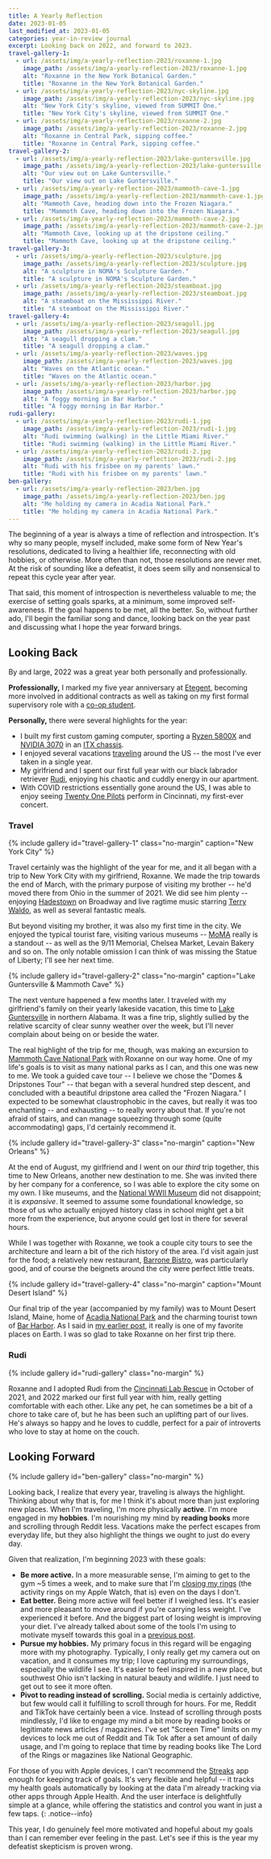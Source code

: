 ```yaml
---
title: A Yearly Reflection
date: 2023-01-05
last_modified_at: 2023-01-05
categories: year-in-review journal
excerpt: Looking back on 2022, and forward to 2023.
travel-gallery-1:
  - url: /assets/img/a-yearly-reflection-2023/roxanne-1.jpg
    image_path: /assets/img/a-yearly-reflection-2023/roxanne-1.jpg
    alt: "Roxanne in the New York Botanical Garden."
    title: "Roxanne in the New York Botanical Garden."
  - url: /assets/img/a-yearly-reflection-2023/nyc-skyline.jpg
    image_path: /assets/img/a-yearly-reflection-2023/nyc-skyline.jpg
    alt: "New York City's skyline, viewed from SUMMIT One."
    title: "New York City's skyline, viewed from SUMMIT One."
  - url: /assets/img/a-yearly-reflection-2023/roxanne-2.jpg
    image_path: /assets/img/a-yearly-reflection-2023/roxanne-2.jpg
    alt: "Roxanne in Central Park, sipping coffee."
    title: "Roxanne in Central Park, sipping coffee."
travel-gallery-2:
  - url: /assets/img/a-yearly-reflection-2023/lake-guntersville.jpg
    image_path: /assets/img/a-yearly-reflection-2023/lake-guntersville.jpg
    alt: "Our view out on Lake Guntersville."
    title: "Our view out on Lake Guntersville."
  - url: /assets/img/a-yearly-reflection-2023/mammoth-cave-1.jpg
    image_path: /assets/img/a-yearly-reflection-2023/mammoth-cave-1.jpg
    alt: "Mammoth Cave, heading down into the Frozen Niagara."
    title: "Mammoth Cave, heading down into the Frozen Niagara."
  - url: /assets/img/a-yearly-reflection-2023/mammoth-cave-2.jpg
    image_path: /assets/img/a-yearly-reflection-2023/mammoth-cave-2.jpg
    alt: "Mammoth Cave, looking up at the dripstone ceiling."
    title: "Mammoth Cave, looking up at the dripstone ceiling."
travel-gallery-3:
  - url: /assets/img/a-yearly-reflection-2023/sculpture.jpg
    image_path: /assets/img/a-yearly-reflection-2023/sculpture.jpg
    alt: "A sculpture in NOMA's Sculpture Garden."
    title: "A sculpture in NOMA's Sculpture Garden."
  - url: /assets/img/a-yearly-reflection-2023/steamboat.jpg
    image_path: /assets/img/a-yearly-reflection-2023/steamboat.jpg
    alt: "A steamboat on the Mississippi River."
    title: "A steamboat on the Mississippi River."
travel-gallery-4:
  - url: /assets/img/a-yearly-reflection-2023/seagull.jpg
    image_path: /assets/img/a-yearly-reflection-2023/seagull.jpg
    alt: "A seagull dropping a clam."
    title: "A seagull dropping a clam."
  - url: /assets/img/a-yearly-reflection-2023/waves.jpg
    image_path: /assets/img/a-yearly-reflection-2023/waves.jpg
    alt: "Waves on the Atlantic ocean."
    title: "Waves on the Atlantic ocean."
  - url: /assets/img/a-yearly-reflection-2023/harbor.jpg
    image_path: /assets/img/a-yearly-reflection-2023/harbor.jpg
    alt: "A foggy morning in Bar Harbor."
    title: "A foggy morning in Bar Harbor."
rudi-gallery:
  - url: /assets/img/a-yearly-reflection-2023/rudi-1.jpg
    image_path: /assets/img/a-yearly-reflection-2023/rudi-1.jpg
    alt: "Rudi swimming (walking) in the Little Miami River."
    title: "Rudi swimming (walking) in the Little Miami River."
  - url: /assets/img/a-yearly-reflection-2023/rudi-2.jpg
    image_path: /assets/img/a-yearly-reflection-2023/rudi-2.jpg
    alt: "Rudi with his frisbee on my parents' lawn."
    title: "Rudi with his frisbee on my parents' lawn."
ben-gallery:
  - url: /assets/img/a-yearly-reflection-2023/ben.jpg
    image_path: /assets/img/a-yearly-reflection-2023/ben.jpg
    alt: "Me holding my camera in Acadia National Park."
    title: "Me holding my camera in Acadia National Park."
---
```


The beginning of a year is always a time of reflection and introspection. It's why so many people, myself included,
make some form of New Year's resolutions, dedicated to living a healthier life, reconnecting with old hobbies, or
otherwise. More often than not, those resolutions are never met. At the risk of sounding like a defeatist, it does
seem silly and nonsensical to repeat this cycle year after year.

That said, this moment of introspection is nevertheless valuable to me; the exercise of setting goals sparks, at a
minimum, some improved self-awareness. If the goal happens to be met, all the better. So, without further ado, I'll
begin the familiar song and dance, looking back on the year past and discussing what I hope the year forward brings.

## Looking Back

By and large, 2022 was a great year both personally and professionally. 

**Professionally,** I marked my five year anniversary at [Etegent](etegent.com), becoming more involved in additional
contracts as well as taking on my first formal supervisory role with a [co-op student](https://www.uc.edu/co-op.html).

**Personally,** there were several highlights for the year:
* I built my first custom gaming computer, sporting a
  [Ryzen 5800X](https://www.amd.com/en/products/cpu/amd-ryzen-7-5800x) and
  [NVIDIA 3070](https://www.evga.com/products/product.aspx?pn=08G-P5-3767-KL) in an
  [ITX chassis](https://phanteks.com/Evolv-Shift2-Air.html).
* I enjoyed several vacations [traveling](#travel) around the US -- the most I've ever taken in a single year.
* My girlfriend and I spent our first full year with our black labrador retriever [Rudi](#rudi), enjoying his chaotic
  and cuddly energy in our apartment. 
* With COVID restrictions essentially gone around the US, I was able to enjoy seeing
  [Twenty One Pilots](https://www.twentyonepilots.com/) perform in Cincinnati, my first-ever concert.

### Travel

{% include gallery id="travel-gallery-1" class="no-margin" caption="New York City" %}

Travel certainly was the highlight of the year for me, and it all began with a trip to New York City with my girlfriend,
Roxanne. We made the trip towards the end of March, with the primary purpose of visiting my brother -- he'd moved there
from Ohio in the summer of 2021. We did see him plenty -- enjoying [Hadestown](https://www.hadestown.com/) on Broadway
and live ragtime music starring [Terry Waldo](https://en.wikipedia.org/wiki/Terry_Waldo), as well as several fantastic
meals.

But beyond visiting my brother, it was also my first time in the city. We enjoyed the typical tourist fare, visiting
various museums -- [MoMA](https://www.moma.org/) really is a standout -- as well as the 9/11 Memorial, Chelsea Market,
Levain Bakery and so on. The only notable omission I can think of was missing the Statue of Liberty; I'll see her next
time. 

{% include gallery id="travel-gallery-2" class="no-margin" caption="Lake Guntersville & Mammoth Cave" %}

The next venture happened a few months later. I traveled with my girlfriend's family on their yearly lakeside vacation,
this time to [Lake Guntersville](https://en.wikipedia.org/wiki/Guntersville_Lake) in northern Alabama. It was a fine
trip, slightly sullied by the relative scarcity of clear sunny weather over the week, but I'll never complain about
being on or beside the water.

The real highlight of the trip for me, though, was making an excursion to
[Mammoth Cave National Park](https://www.nps.gov/maca/index.htm) with Roxanne on our way home. One of my life's goals is
to visit as many national parks as I can, and this one was new to me. We took a guided cave tour -- I believe we chose
the "Domes & Dripstones Tour" -- that began with a several hundred step descent, and concluded with a beautiful
dripstone area called the "Frozen Niagara." I expected to be somewhat claustrophobic in the caves, but really it was too
enchanting -- and exhausting -- to really worry about that. If you're not afraid of stairs, and can manage squeezing
through some (quite accommodating) gaps, I'd certainly recommend it.

{% include gallery id="travel-gallery-3" class="no-margin" caption="New Orleans" %}

At the end of August, my girlfriend and I went on our _third_ trip together, this time to New Orleans, another new
destination to me. She was invited there by her company for a conference, so I was able to explore the city some on my
own. I like museums, and the [National WWII Museum](https://www.nationalww2museum.org/) did not disappoint; it is 
_expansive_. It seemed to assume some foundational knowledge, so those of us who actually enjoyed history class in
school might get a bit more from the experience, but anyone could get lost in there for several hours.

While I was together with Roxanne, we took a couple city tours to see the architecture and learn a bit of the rich
history of the area. I'd visit again just for the food; a relatively new restaurant, 
[Barrone Bistro](https://baronnebistro.com/#), was particularly good, and of course the beignets around the city were
perfect little treats.

{% include gallery id="travel-gallery-4" class="no-margin" caption="Mount Desert Island" %}

Our final trip of the year (accompanied by my family) was to Mount Desert Island, Maine, home of
[Acadia National Park](https://www.nps.gov/acad/index.htm) and the charming tourist town of
[Bar Harbor](https://en.wikipedia.org/wiki/Bar_Harbor,_Maine). As I said in
[my earlier post](/photo-journal/2022-11-12-bar-harbor-and-acadia-national-park/), it really is one of my favorite
places on Earth. I was so glad to take Roxanne on her first trip there.

### Rudi

{% include gallery id="rudi-gallery" class="no-margin" %}

Roxanne and I adopted Rudi from the [Cincinnati Lab Rescue](https://www.cincinnatilabrescue.org/) in October of 2021,
and 2022 marked our first full year with him, really getting comfortable with each other. Like any pet, he can sometimes
be a bit of a chore to take care of, but he has been such an uplifting part of our lives. He's always so happy and he
loves to cuddle, perfect for a pair of introverts who love to stay at home on the couch.

## Looking Forward

{% include gallery id="ben-gallery" class="no-margin" %}

Looking back, I realize that every year, traveling is always the highlight. Thinking about why that is, for me I think
it's about more than just exploring new places. When I'm traveling, I'm more physically **active**. I'm more engaged in
my **hobbies**. I'm nourishing my mind by **reading books** more and scrolling through Reddit less. Vacations make the
perfect escapes from everyday life, but they also highlight the things we ought to just do every day.

Given that realization, I'm beginning 2023 with these goals:
* **Be more active.** In a more measurable sense, I'm aiming to get to the gym ~5 times a week, and to make sure that
  I'm [closing my rings](https://www.apple.com/watch/close-your-rings/) (the activity rings on my Apple Watch, that is)
  even on the days I don't.
* **Eat better.** Being more active will feel better if I weighed less. It's easier and more pleasant to move around if
  you're carrying less weight. I've experienced it before. And the biggest part of losing weight is improving your diet.
  I've already talked about some of the tools I'm using to motivate myself towards this goal in a
  [previous post](/posts/2022-11-11-projecting-weight-change/).
* **Pursue my hobbies.** My primary focus in this regard will be engaging more with my photography. Typically, I only
  really get my camera out on vacation, and it consumes my trip; I love capturing my surroundings, especially the
  wildlife I see. It's easier to feel inspired in a new place, but southwest Ohio isn't lacking in natural beauty and
  wildlife. I just need to get out to see it more often.
* **Pivot to reading instead of scrolling.** Social media is certainly addictive, but few would call it fulfilling to
  scroll through for hours. For me, Reddit and TikTok have certainly been a vice. Instead of scrolling through posts
  mindlessly, I'd like to engage my mind a bit more by reading books or legitimate news articles / magazines. I've set
  "Screen Time" limits on my devices to lock me out of Reddit and Tik Tok after a set amount of daily usage, and I'm
  going to replace that time by reading books like The Lord of the Rings or magazines like National Geographic.

For those of you with Apple devices, I can't recommend the [Streaks](https://streaksapp.com/) app enough for keeping
track of goals. It's very flexible and helpful -- it tracks my health goals automatically by looking at the data I'm
already tracking via other apps through Apple Health. And the user interface is delightfully simple at a glance, while
offering the statistics and control you want in just a few taps.
{: .notice--info}

This year, I do genuinely feel more motivated and hopeful about my goals than I can remember ever feeling in the past.
Let's see if this is the year my defeatist skepticism is proven wrong.
